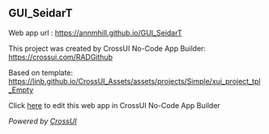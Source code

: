 ## GUI_SeidarT
Web app url : https://annmhill.github.io/GUI_SeidarT

This project was created by CrossUI No-Code App Builder: https://crossui.com/RADGithub

Based on template: https://linb.github.io/CrossUI_Assets/assets/projects/Simple/xui_project_tpl_Empty

Click [here](https://crossui.com/RADGithub/#!from=github&owner=annmhill&repo=GUI_SeidarT) to edit this web app in CrossUI No-Code App Builder

<i>Powered by [CrossUI](https://crossui.com)</i>
